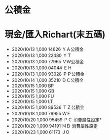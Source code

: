 # 公積金 
# 現金/匯入Richart(末五碼)

* 2020/10/13 1,000	14626 ＹＡ公積金
* 2020/10/13 1,000	22480 ＹＴ
* 2020/10/13 1,000	77965 ＶＷ公積金
* 2020/10/13 1,000	04044 ＥＨ
* 2020/10/13 1,000	93028 ＰＰ公積金
* 2020/10/14 1,000	35210 ＤＣ公積金
* 2020/10/15          	1,000 BP
* 2020/10/15          	1,000 GB
* 2020/10/15          	1,000 FU
* 2020/10/15          	1,000 LT
* 2020/10/15 1,000	89536 ＴＺ公積金
* 2020/10/18 1,000	76955 ＷＥ
* 2020/10/20 1,000 	95459 ＰＣ 消費屬性設定* 
* 2020/10/20 1,000 	94191 ＭＢ 消費屬性設定 
* 2020/10/23 1,000 	61173 ＪO 

